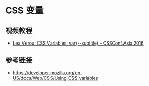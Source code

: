 # CSS 变量

## 视频教程
* [Lea Verou: CSS Variables: var(--subtitle) - CSSConf.Asia 2016](https://www.youtube.com/watch?v=kZOJCVvyF-4)

## 参考链接
* https://developer.mozilla.org/en-US/docs/Web/CSS/Using_CSS_variables
